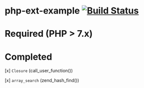 # php-ext-example [![Build Status](https://travis-ci.org/motecshine/php-ext-example.svg?branch=master)](https://travis-ci.org/motecshine/php-ext-example)

# Required (PHP > 7.x)

# Completed 
[x] `Closure`    (call_user_function())

[x] `array_search` (zend_hash_find())

